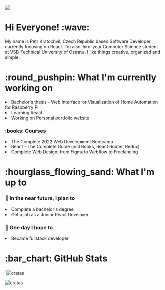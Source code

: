 <img src="https://user-images.githubusercontent.com/56606404/158480723-7aefc4af-dfc3-459c-b3fb-401979397b0c.png">

<h1> Hi Everyone! :wave: </h1>
<p>My name is Petr Kratochvíl, Czech Republic based Software Developer currently focusing on React. I'm also third-year Computer Science student at VSB-Technical University of Ostrava. I like things creative, organized and simple. 
</p>
<h1>:round_pushpin: What I'm currently working on</h1>
<li>Bachelor's thesis - Web Interface for Visualization of Home Automation for Raspberry Pi</li>
<li>Learning React</li>
<li>Working on Personal portfolio website</li>
<h3>:books: Courses</h3>
<li>The Complete 2022 Web Development Bootcamp</li>
<li>React - The Complete Guide (incl Hooks, React Router, Redux)</li>
<li>Complete Web Design: from Figma to Webflow to Freelancing</li>
<h1>:hourglass_flowing_sand: What I'm up to </h1>
<h3>🎯 In the near future, I plan to</h3>
<li>Complete a bachelor's degree</li>
<li>Get a job as a Junior React Developer</li>
<h3>🤞 One day I hope to</h3>
<li>Became fullstack developer</li>

<h1>:bar_chart: GitHub Stats</h1>
<p>&nbsp;<img align="center" src="https://github-readme-stats.vercel.app/api?username=cratas&show_icons=true&locale=en" alt="cratas" /></p>
<p><img align="center" src="https://github-readme-streak-stats.herokuapp.com/?user=cratas&" alt="cratas" /></p>
